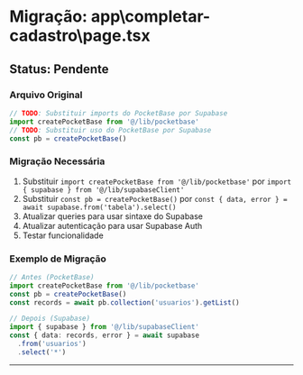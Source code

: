 # Migração: app\completar-cadastro\page.tsx

## Status: Pendente

### Arquivo Original
```typescript
// TODO: Substituir imports do PocketBase por Supabase
import createPocketBase from '@/lib/pocketbase'
// TODO: Substituir uso do PocketBase por Supabase
const pb = createPocketBase()
```

### Migração Necessária
1. Substituir `import createPocketBase from '@/lib/pocketbase'` por `import { supabase } from '@/lib/supabaseClient'`
2. Substituir `const pb = createPocketBase()` por `const { data, error } = await supabase.from('tabela').select()`
3. Atualizar queries para usar sintaxe do Supabase
4. Atualizar autenticação para usar Supabase Auth
5. Testar funcionalidade

### Exemplo de Migração
```typescript
// Antes (PocketBase)
import createPocketBase from '@/lib/pocketbase'
const pb = createPocketBase()
const records = await pb.collection('usuarios').getList()

// Depois (Supabase)
import { supabase } from '@/lib/supabaseClient'
const { data: records, error } = await supabase
  .from('usuarios')
  .select('*')
```

---
